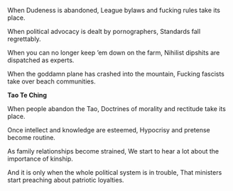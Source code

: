 When Dudeness is abandoned,
League bylaws and fucking rules take its place.

When political advocacy is dealt by pornographers,
Standards fall regrettably.

When you can no longer keep ’em down on the farm,
Nihilist dipshits are dispatched as experts.

When the goddamn plane has crashed into the mountain,
Fucking fascists take over beach communities.

**Tao Te Ching**

When people abandon the Tao,
Doctrines of morality and rectitude take its place.

Once intellect and knowledge are esteemed,
Hypocrisy and pretense become routine.

As family relationships become strained,
We start to hear a lot about the importance of kinship.

And it is only when the whole political system is in trouble,
That ministers start preaching about patriotic loyalties.